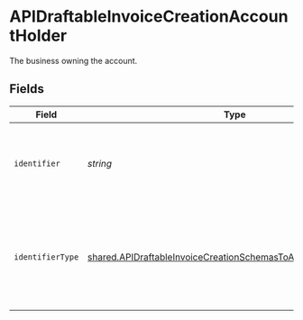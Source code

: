 # APIDraftableInvoiceCreationAccountHolder

The business owning the account.


## Fields

| Field                                                                                                                                                | Type                                                                                                                                                 | Required                                                                                                                                             | Description                                                                                                                                          |
| ---------------------------------------------------------------------------------------------------------------------------------------------------- | ---------------------------------------------------------------------------------------------------------------------------------------------------- | ---------------------------------------------------------------------------------------------------------------------------------------------------- | ---------------------------------------------------------------------------------------------------------------------------------------------------- |
| `identifier`                                                                                                                                         | *string*                                                                                                                                             | :heavy_check_mark:                                                                                                                                   | Legal identifier of the business, such as its SIRET in France.                                                                                       |
| `identifierType`                                                                                                                                     | [shared.APIDraftableInvoiceCreationSchemasToAccountIdentifierType](../../models/shared/apidraftableinvoicecreationschemastoaccountidentifiertype.md) | :heavy_minus_sign:                                                                                                                                   | Type of legal business identifier of the business, such as the SIRET in France.                                                                      |